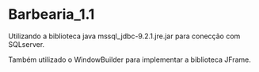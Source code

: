 # Barbearia_1.1   

  Utilizando a biblioteca java mssql_jdbc-9.2.1.jre.jar para conecção com SQLserver.

  Também utilizado o WindowBuilder para implementar a biblioteca JFrame.
